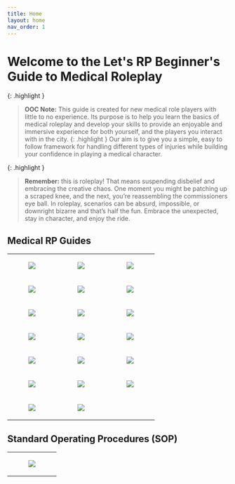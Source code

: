 ```yaml
---
title: Home
layout: home
nav_order: 1
---
```


# Welcome to the Let's RP Beginner's Guide to Medical Roleplay

{: .highlight }
> **OOC Note:** This guide is created for new medical role players with little to no experience. Its purpose is to help you learn the basics of medical roleplay and develop your skills to provide an enjoyable and immersive experience for both yourself, and the players you interact with in the city. 
{: .highlight }
> Our aim is to give you a simple, easy to follow framework for handling different types of injuries while building your confidence in playing a medical character. 

{: .highlight }
> **Remember:** this is roleplay! That means suspending disbelief and embracing the creative chaos. One moment you might be patching up a scraped knee, and the next, you’re reassembling the commissioners eye ball. In roleplay, scenarios can be absurd, impossible, or downright bizarre and that’s half the fun. Embrace the unexpected, stay in character, and enjoy the ride. 

## Medical RP Guides

<table>
<tbody>
<tr><td>
<a href="/docs/Medical-Guide/Minor-Issues.html"><figure class="image"> <img src="https://raw.githubusercontent.com/DJ-Ben-DJB/LRP-EMS-DOCS/main/assets/images/minorissuess.jpg"></figure></a>
</td><td>
<a href="/docs/Medical-Guide/Burns.html"><figure class="image"> <img src="https://raw.githubusercontent.com/DJ-Ben-DJB/LRP-EMS-DOCS/main/assets/images/burns.jpg"></figure></a>
</td><td>
<a href="/docs/Medical-Guide/Cardiac.html"><figure class="image"> <img src="https://raw.githubusercontent.com/DJ-Ben-DJB/LRP-EMS-DOCS/main/assets/images/cardiac.jpg"></figure></a>
</td></tr>
<tr><td>
<a href="/docs/Medical-Guide/Drowning.html"><figure class="image"> <img src="https://raw.githubusercontent.com/DJ-Ben-DJB/LRP-EMS-DOCS/main/assets/images/drowning.jpg"></figure></a>
</td><td>
<a href="/docs/Medical-Guide/Gastro.html"><figure class="image"> <img src="https://raw.githubusercontent.com/DJ-Ben-DJB/LRP-EMS-DOCS/main/assets/images/gastro.jpg"></figure></a>
</td><td>
<a href="/docs/Medical-Guide/GSW.html"><figure class="image"> <img src="https://raw.githubusercontent.com/DJ-Ben-DJB/LRP-EMS-DOCS/main/assets/images/gsw.jpg"></figure></a>
</td></tr>
<tr><td>
<a href="/docs/Medical-Guide/Imaging.html"><figure class="image"> <img src="https://raw.githubusercontent.com/DJ-Ben-DJB/LRP-EMS-DOCS/main/assets/images/imaging.jpg"></figure></a>
</td><td>
<a href="/docs/Medical-Guide/Lacerations.html"><figure class="image"> <img src="https://raw.githubusercontent.com/DJ-Ben-DJB/LRP-EMS-DOCS/main/assets/images/lacerations.jpg"></figure></a>
</td><td>
<a href="/docs/Medical-Guide/Medication.html"><figure class="image"> <img src="https://raw.githubusercontent.com/DJ-Ben-DJB/LRP-EMS-DOCS/main/assets/images/medications.jpg"></figure></a>
</td></tr>
<tr><td>
<a href="/docs/Medical-Guide/Neurological.html"><figure class="image"> <img src="https://raw.githubusercontent.com/DJ-Ben-DJB/LRP-EMS-DOCS/main/assets/images/neurological.jpg"></figure></a>
</td><td>
<a href="/docs/Medical-Guide/Orthopaedics.html"><figure class="image"> <img src="https://raw.githubusercontent.com/DJ-Ben-DJB/LRP-EMS-DOCS/main/assets/images/orthopaedics.jpg"></figure></a>
</td><td>
<a href="/docs/Medical-Guide/Paranormal.html"><figure class="image"> <img src="https://raw.githubusercontent.com/DJ-Ben-DJB/LRP-EMS-DOCS/main/assets/images/paranormal.jpg"></figure></a>
</td></tr>
<tr><td>
<a href="/docs/Medical-Guide/Physicals.html"><figure class="image"> <img src="https://raw.githubusercontent.com/DJ-Ben-DJB/LRP-EMS-DOCS/main/assets/images/physicals.jpg"></figure></a>
</td><td>
<a href="/docs/Medical-Guide/Poison.html"><figure class="image"> <img src="https://raw.githubusercontent.com/DJ-Ben-DJB/LRP-EMS-DOCS/main/assets/images/poison.jpg"></figure></a>
</td><td>
<a href="/docs/Medical-Guide/Privacy.html"><figure class="image"> <img src="https://raw.githubusercontent.com/DJ-Ben-DJB/LRP-EMS-DOCS/main/assets/images/privacy.jpg"></figure></a>
</td></tr>
<tr><td>
<a href="/docs/Medical-Guide/Radio.html"><figure class="image"> <img src="https://raw.githubusercontent.com/DJ-Ben-DJB/LRP-EMS-DOCS/main/assets/images/radio.jpg"></figure></a>
</td><td>
<a href="/docs/Medical-Guide/Reports.html"><figure class="image"> <img src="https://raw.githubusercontent.com/DJ-Ben-DJB/LRP-EMS-DOCS/main/assets/images/reports.jpg"></figure></a>
</td><td>
<a href="/docs/Medical-Guide/Respiratory.html"><figure class="image"> <img src="https://raw.githubusercontent.com/DJ-Ben-DJB/LRP-EMS-DOCS/main/assets/images/respiratory.jpg"></figure></a>
</td></tr>
<tr><td>
<a href="/docs/Medical-Guide/Training.html"><figure class="image"> <img src="https://raw.githubusercontent.com/DJ-Ben-DJB/LRP-EMS-DOCS/main/assets/images/training.jpg"></figure></a>
</td><td>
<a href="/docs/Medical-Guide/Triage.html"><figure class="image"> <img src="https://raw.githubusercontent.com/DJ-Ben-DJB/LRP-EMS-DOCS/main/assets/images/triage.jpg"></figure></a>
</td></tr>
</tbody>
</table>

## Standard Operating Procedures (SOP)

<table>
<tbody>
<tr><td>
<a href="/docs/SOP/Basic.html"><figure class="image"> <img src="https://raw.githubusercontent.com/DJ-Ben-DJB/LRP-EMS-DOCS/main/assets/images/sop.jpg"></figure></a>
</td></tr>
</tbody>
</table>


[Just the Docs]: https://just-the-docs.github.io/just-the-docs/
[GitHub Pages]: https://docs.github.com/en/pages
[README]: https://github.com/just-the-docs/just-the-docs-template/blob/main/README.md
[Jekyll]: https://jekyllrb.com
[GitHub Pages / Actions workflow]: https://github.blog/changelog/2022-07-27-github-pages-custom-github-actions-workflows-beta/
[use this template]: https://github.com/just-the-docs/just-the-docs-template/generate
